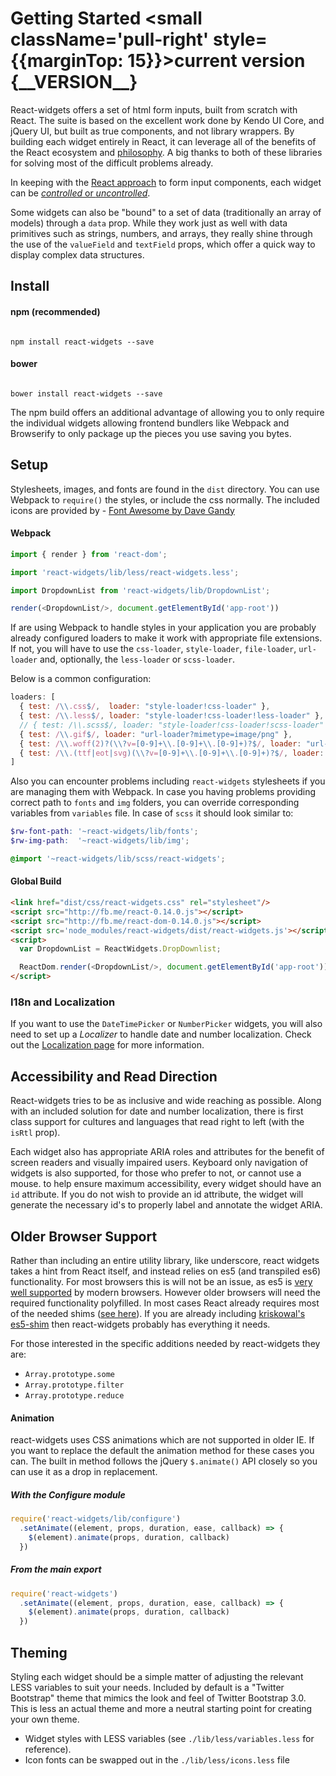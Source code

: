 # Getting Started <small className='pull-right' style={{marginTop: 15}}>current version {\_\_VERSION\_\_}</small>

React-widgets offers a set of html form inputs, built from scratch with React. The suite is based on the excellent
work done by Kendo UI Core, and jQuery UI, but built as true components, and not library wrappers. By
building each widget entirely in React, it can leverage all of the benefits of the React ecosystem
and [philosophy](http://facebook.github.io/react/docs/thinking-in-react.html). A big thanks to both of these libraries for solving most of the difficult problems already.

In keeping with the [React approach](http://facebook.github.io/react/docs/forms.html#controlled-components) to
form input components, each widget can be [_controlled_ or _uncontrolled_](controllables).

Some widgets can also be "bound" to a set of data (traditionally an array of models) through a `data` prop.
While they work just as well with data primitives such as strings, numbers, and arrays, they really shine
through the use of the `valueField` and `textField` props, which offer a quick way to display complex data structures.

## Install

<div className='row'>
<div className='col-sm-6'>
<h4>npm (recommended)</h4>
<pre><code>
npm install react-widgets --save
</code></pre>
</div>
<div className='col-sm-6'>
<h4>bower</h4>
<pre><code>
bower install react-widgets --save
</code></pre>
</div>
</div>

The npm build offers an additional advantage of allowing you to only require the individual widgets allowing frontend
bundlers like Webpack and Browserify to only package up the pieces you use saving you bytes.

## Setup

Stylesheets, images, and fonts are found in the `dist` directory. You can use Webpack to `require()` the styles,
or include the css normally. The included icons are provided by - <a href="http://fontawesome.io">Font Awesome by Dave Gandy</a>

#### Webpack

```js
import { render } from 'react-dom';

import 'react-widgets/lib/less/react-widgets.less';

import DropdownList from 'react-widgets/lib/DropdownList';

render(<DropdownList/>, document.getElementById('app-root'))
```

If are using Webpack to handle styles in your application you are probably already configured
loaders to make it work with appropriate file extensions. If not, you will have to use
the `css-loader`, `style-loader`, `file-loader`, `url-loader` and, optionally, the `less-loader` or
`scss-loader`.

Below is a common configuration:

```js
loaders: [
  { test: /\\.css$/,  loader: "style-loader!css-loader" },
  { test: /\\.less$/, loader: "style-loader!css-loader!less-loader" }, // using less
  // { test: /\\.scss$/, loader: "style-loader!css-loader!scss-loader" }, // using scss
  { test: /\\.gif$/, loader: "url-loader?mimetype=image/png" },
  { test: /\\.woff(2)?(\\?v=[0-9]+\\.[0-9]+\\.[0-9]+)?$/, loader: "url-loader?mimetype=application/font-woff" },
  { test: /\\.(ttf|eot|svg)(\\?v=[0-9]+\\.[0-9]+\\.[0-9]+)?$/, loader: "file-loader?name=[name].[ext]" },
]
```

Also you can encounter problems including `react-widgets` stylesheets if you are managing them with
Webpack. In case you having problems providing correct path to `fonts` and `img` folders, you can
override corresponding variables from `variables` file. In case of `scss` it should look similar to:

```scss
$rw-font-path: '~react-widgets/lib/fonts';
$rw-img-path:  '~react-widgets/lib/img';

@import '~react-widgets/lib/scss/react-widgets';
```

#### Global Build

```html
<link href="dist/css/react-widgets.css" rel="stylesheet"/>
<script src="http://fb.me/react-0.14.0.js"></script>
<script src="http://fb.me/react-dom-0.14.0.js"></script>
<script src='node_modules/react-widgets/dist/react-widgets.js'></script>
<script>
  var DropdownList = ReactWidgets.DropDownlist;

  ReactDom.render(<DropdownList/>, document.getElementById('app-root'))
</script>
```

### I18n and Localization

If you want to use the `DateTimePicker` or `NumberPicker` widgets, you will also need to set up a *Localizer* to handle
date and number localization. Check out the [Localization page](i18n) for more information.

## Accessibility and Read Direction

React-widgets tries to be as inclusive and wide reaching as possible. Along with an included solution for
date and number localization, there is first class support for cultures and languages that read
right to left (with the `isRtl` prop).

Each widget also has appropriate ARIA roles and attributes for the benefit of screen readers and visually
impaired users. Keyboard only navigation of widgets is also supported, for those who prefer to not,
or cannot use a mouse. to help ensure maximum accessibility, every widget should have
an `id` attribute. If you do not wish to provide an id attribute, the widget will generate
the necessary id's to properly label and annotate the widget ARIA.

## Older Browser Support

Rather than including an entire utility library, like underscore, react widgets takes a hint from React itself,
and instead relies on es5 (and transpiled es6) functionality. For most browsers this is will not be an issue, as es5
is [very well supported](http://kangax.github.io/compat-table/es5/) by modern browsers.
However older browsers will need the required functionality polyfilled.
In most cases React already requires most of the needed shims ([see here](http://facebook.github.io/react/docs/working-with-the-browser.html#polyfills-needed-to-support-older-browsers)).
If you are already including [kriskowal's es5-shim](https://github.com/es-shims/es5-shim')
then react-widgets probably has everything it needs.

For those interested in the specific additions needed by react-widgets they are:

- `Array.prototype.some`
- `Array.prototype.filter`
- `Array.prototype.reduce`

#### Animation
react-widgets uses CSS animations which are not supported in older IE. If you want to replace the
default the animation method for these cases you can. The built in method follows the
jQuery `$.animate()` API closely so you can use it as a drop in replacement.

##### With the Configure module
```js
require('react-widgets/lib/configure')
  .setAnimate((element, props, duration, ease, callback) => {
    $(element).animate(props, duration, callback)
  })
```
##### From the main export
```js
require('react-widgets')
  .setAnimate((element, props, duration, ease, callback) => {
    $(element).animate(props, duration, callback)
  })
```

## Theming

Styling each widget should be a simple matter of adjusting the relevant LESS variables to suit your needs.
Included by default is a "Twitter Bootstrap" theme that mimics the look and feel of Twitter Bootstrap 3.0.
This is less an actual theme and more a neutral starting point for creating your own theme.

- Widget styles with LESS variables (see `./lib/less/variables.less` for reference).
- Icon fonts can be swapped out in the `./lib/less/icons.less` file
